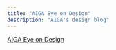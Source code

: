 ```yaml
---
title: "AIGA Eye on Design"
description: "AIGA's design blog"
---
```


[AIGA Eye on Design](http://eyeondesign.aiga.org)
